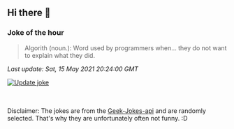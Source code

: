 ## Hi there 👋

### Joke of the hour
<!-- joke -->
>Algorith (noun.): Word used by programmers when... they do not want to explain what they did.
<!-- /joke -->

*Last update: Sat, 15 May 2021 20:24:00 GMT*

[![Update joke](https://github.com/nclskfm/nclskfm/actions/workflows/joke.yml/badge.svg)](https://github.com/nclskfm/nclskfm/actions/workflows/joke.yml)

<br><br>
Disclaimer: The jokes are from the [Geek-Jokes-api](https://github.com/sameerkumar18/geek-joke-api) and are randomly selected. That's why they are unfortunately often not funny. :D
